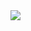 <a href="https://portal.azure.com/#create/Microsoft.Template/uri/https%3A%2F%2Fgithub.com%2Flune-bleue%2FARMTemplateCustom%2Fblob%2Fmaster%2Fvm-diagnosisExt%2Fvm-diagnosisExt%2Fazuredeploy.json" target="_blank">
    <img src="http://azuredeploy.net/deploybutton.png"/>
</a>

